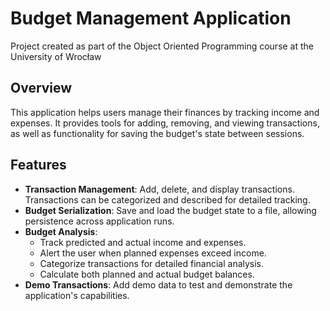 # Budget Management Application
Project created as part of the Object Oriented Programming course at the University of Wrocław

## Overview

This application helps users manage their finances by tracking income and expenses. It provides tools for adding, removing, and viewing transactions, as well as functionality for saving the budget's state between sessions.

## Features

- **Transaction Management**: Add, delete, and display transactions. Transactions can be categorized and described for detailed tracking.
- **Budget Serialization**: Save and load the budget state to a file, allowing persistence across application runs.
- **Budget Analysis**:
  - Track predicted and actual income and expenses.
  - Alert the user when planned expenses exceed income.
  - Categorize transactions for detailed financial analysis.
  - Calculate both planned and actual budget balances.
- **Demo Transactions**: Add demo data to test and demonstrate the application's capabilities.
